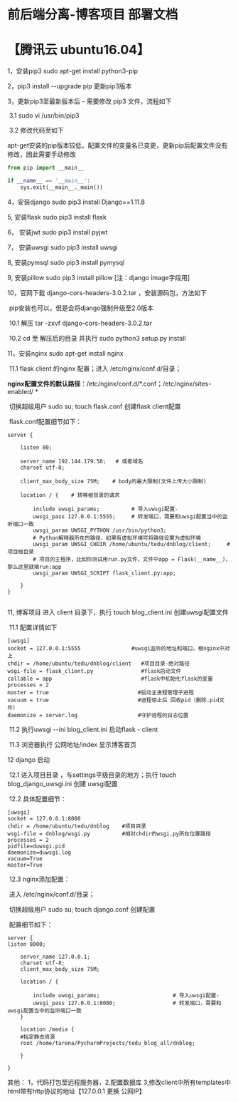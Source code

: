 # 前后端分离-博客项目 部署文档 

# 【腾讯云 ubuntu16.04】

1，安装pip3   sudo apt-get install python3-pip

2，pip3 install --upgrade pip 更新pip3版本

3，更新pip3至最新版本后 -  需要修改 pip3 文件，流程如下

​    3.1   sudo vi /usr/bin/pip3

​    3.2  修改代码至如下

apt-get安装的pip版本较低，配置文件的变量名已变更，更新pip后配置文件没有修改，因此需要手动修改

```python
from pip import __main__ 

if __name__ == '__main__': 
    sys.exit(__main__._main())
```

4，安装django  sudo pip3 install Django==1.11.8   

5,   安装flask   sudo  pip3 install flask

6， 安装jwt     sudo pip3 install pyjwt

7， 安装uwsgi  sudo pip3 install uwsgi

8,    安装pymsql   sudo pip3 install pymysql

9,    安装pillow   sudo pip3 install pillow    [注：django image字段用]

10，官网下载  django-cors-headers-3.0.2.tar  ，安装源码包，方法如下

​	pip安装也可以，但是会将django强制升级至2.0版本

​        10.1  解压  tar -zxvf   django-cors-headers-3.0.2.tar

​        10.2  cd 至 解压后的目录 并执行  sudo python3 setup.py install

11，安装nginx   sudo apt-get install nginx

​		11.1 flask client 的nginx 配置；进入 /etc/nginx/conf.d/目录；

​	**nginx配置文件的默认路径**：/etc/nginx/conf.d/*.conf；/etc/nginx/sites-enabled/ *

​		切换超级用户 sudo su;  touch flask.conf 创建flask client配置

​		flask.conf配置细节如下：

```nginx
server {

    listen 80; 

    server_name 192.144.179.50;   # 或者域名
    charset utf-8;

    client_max_body_size 75M;    # body的最大限制(文件上传大小限制)

    location / {    # 转移根目录的请求

        include uwsgi_params;          # 导入uwsgi配置-
        uwsgi_pass 127.0.0.1:5555;     # 转发端口，需要和uwsgi配置当中的监听端口一致
        uwsgi_param UWSGI_PYTHON /usr/bin/python3;  
        # Python解释器所在的路径，如果有虚拟环境可将路径设置为虚拟环境
        uwsgi_param UWSGI_CHDIR /home/ubuntu/tedu/dnblog/client;     # 项目根目录
        # 项目的主程序，比如你测试用run.py文件，文件中app = Flask(__name__)，那么这里就填run:app
        uwsgi_param UWSGI_SCRIPT flask_client.py:app;     
        
    }
}
				
```



11,  博客项目 进入 client 目录下，执行 touch blog_client.ini  创建uwsgi配置文件

​        11.1 配置详情如下

```uWSGI
[uwsgi]
socket = 127.0.0.1:5555                #uwsgi监听的地址和端口，根nginx中对上
chdir = /home/ubuntu/tedu/dnblog/client   #项目目录-绝对路径
wsgi-file = flask_client.py				  #flask启动文件
callable = app 			                  #flask中初始化flask的变量
processes = 2
master = true							 #启动主进程管理子进程
vacuum = true							 #进程停止后 回收pid（删除.pid文件）
daemonize = server.log 					 #守护进程的日志位置
```

​		11.2 执行uwsgi  --ini  blog_client.ini  启动flask - client

​		11.3 浏览器执行 公网地址/index 显示博客首页

12  django 启动

​	12.1   进入项目目录 ，与settings平级目录的地方；执行 touch blog_django_uwsgi.ini  创建 uwsgi配置

​	12.2   具体配置细节：

```uwsgi
[uwsgi]                                                       
socket = 127.0.0.1:8080
chdir = /home/ubuntu/tedu/dnblog    #项目目录
wsgi-file = dnblog/wsgi.py			#相对chdir的wsgi.py所在位置路径
processes = 2
pidfile=duwsgi.pid
daemonize=duwsgi.log
vacuum=True
master=True

```

​	12.3  nginx添加配置：	

​		进入 /etc/nginx/conf.d/目录；

​		切换超级用户 sudo su;  touch django.conf 创建配置

​		配置细节如下：

```nginx
server {                                                                                     listen 8000;
    
    server_name 127.0.0.1;
    charset utf-8;
    client_max_body_size 75M;

    location / {

        include uwsgi_params;                       # 导入uwsgi配置- 
        uwsgi_pass 127.0.0.1:8080;                  # 转发端口，需要和uwsgi配置当中的监听端口一致
    }

    location /media {
	#指定静态资源
	root /home/tarena/PycharmProjects/tedu_blog_all/dnblog;

    }   

}

```



其他：  1，代码打包至远程服务器，2,配置数据库 3,修改client中所有templates中html带有http协议的地址【127.0.0.1 更换 公网IP】

​              